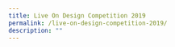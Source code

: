 ```yaml
---
title: Live On Design Competition 2019
permalink: /live-on-design-competition-2019/
description: ""
---
```

